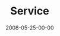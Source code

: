 ---
layout: message
category: message
series: "RIQ"
title: "Service"
date: 2008-05-25-00-00
message_id: 499
audio: "http://s3.amazonaws.com/crossroads-media/messages/audio/RIQ_03_Serving_05-24-08_Tome_webaudio.mp3"
audio-duration: "42:30"
notes-description: ""
notes: "http://s3.amazonaws.com/crossroads-media/documents/SN_05_24-25_08.pdf"
notes-title: "Study Notes 5/24-25/08"
program: "http://s3.amazonaws.com/crossroads-media/documents/0524_25Program.pdf"
description: "Pastor Titus Sithole from Mamelodi, South Africa teaches on prayer and its importance."
video: "http://s3.amazonaws.com/crossroads-media/messages/video/RIQ3-talk.mp4"
video-duration: "36:05"
video-image: "http://s3.amazonaws.com/crossroads-media/images/RIQ3-still.jpg"
tag: 
 - serving
 - service
 - titus
 - riq
 - prayer
 - mamelodi
 - receive
 - nick-jackson
explicit: false
---